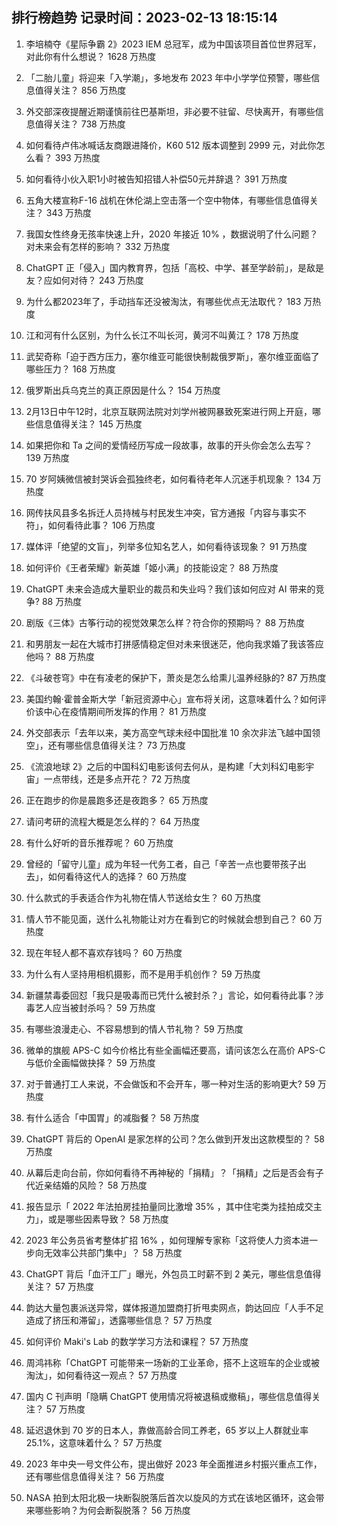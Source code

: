 
## 排行榜趋势 记录时间：2023-02-13 18:15:14
  
  1. 李培楠夺《星际争霸 2》2023 IEM 总冠军，成为中国该项目首位世界冠军，对此你有什么想说？ 1628 万热度
    
  2. 「二胎儿童」将迎来「入学潮」，多地发布 2023 年中小学学位预警，哪些信息值得关注？ 856 万热度
    
  3. 外交部深夜提醒近期谨慎前往巴基斯坦，非必要不驻留、尽快离开，有哪些信息值得关注？ 738 万热度
    
  4. 如何看待卢伟冰喊话友商跟进降价，K60 512 版本调整到 2999 元，对此你怎么看？ 393 万热度
    
  5. 如何看待小伙入职1小时被告知招错人补偿50元并辞退？ 391 万热度
    
  6. 五角大楼宣称F-16 战机在休伦湖上空击落一个空中物体，有哪些信息值得关注？ 343 万热度
    
  7. 我国女性终身无孩率快速上升，2020 年接近 10% ，数据说明了什么问题？对未来会有怎样的影响？ 332 万热度
    
  8. ChatGPT 正「侵入」国内教育界，包括「高校、中学、甚至学龄前」，是敌是友？应如何对待？ 243 万热度
    
  9. 为什么都2023年了，手动挡车还没被淘汰，有哪些优点无法取代？ 183 万热度
    
  10. 江和河有什么区别，为什么长江不叫长河，黄河不叫黄江？ 178 万热度
    
  11. 武契奇称「迫于西方压力，塞尔维亚可能很快制裁俄罗斯」，塞尔维亚面临了哪些压力？ 168 万热度
    
  12. 俄罗斯出兵乌克兰的真正原因是什么？ 154 万热度
    
  13. 2月13日中午12时，北京互联网法院对刘学州被网暴致死案进行网上开庭，哪些信息值得关注？ 145 万热度
    
  14. 如果把你和 Ta 之间的爱情经历写成一段故事，故事的开头你会怎么去写？ 139 万热度
    
  15. 70 岁阿姨微信被封哭诉会孤独终老，如何看待老年人沉迷手机现象？ 134 万热度
    
  16. 网传扶风县多名拆迁人员持械与村民发生冲突，官方通报「内容与事实不符」，如何看待此事？ 106 万热度
    
  17. 媒体评「绝望的文盲」，列举多位知名艺人，如何看待该现象？ 91 万热度
    
  18. 如何评价《王者荣耀》新英雄「姬小满」的技能设定？ 88 万热度
    
  19. ChatGPT 未来会造成大量职业的裁员和失业吗？我们该如何应对 AI 带来的竞争? 88 万热度
    
  20. 剧版《三体》古筝行动的视觉效果怎么样？符合你的预期吗？ 88 万热度
    
  21. 和男朋友一起在大城市打拼感情稳定但对未来很迷茫，他向我求婚了我该答应他吗？ 88 万热度
    
  22. 《斗破苍穹》中在有凌老的保护下，萧炎是怎么给熏儿温养经脉的? 87 万热度
    
  23. 美国约翰·霍普金斯大学「新冠资源中心」宣布将关闭，这意味着什么？如何评价该中心在疫情期间所发挥的作用？ 81 万热度
    
  24. 外交部表示「去年以来，美方高空气球未经中国批准 10 余次非法飞越中国领空」，还有哪些信息值得关注？ 73 万热度
    
  25. 《流浪地球 2》之后的中国科幻电影该何去何从，是构建「大刘科幻电影宇宙」一点带线，还是多点开花？ 72 万热度
    
  26. 正在跑步的你是晨跑多还是夜跑多？ 65 万热度
    
  27. 请问考研的流程大概是怎么样的？ 64 万热度
    
  28. 有什么好听的音乐推荐呢？ 60 万热度
    
  29. 曾经的「留守儿童」成为年轻一代务工者，自己「辛苦一点也要带孩子出去」，如何看待这代人的选择？ 60 万热度
    
  30. 什么款式的手表适合作为礼物在情人节送给女生？ 60 万热度
    
  31. 情人节不能见面，送什么礼物能让对方在看到它的时候就会想到自己？ 60 万热度
    
  32. 现在年轻人都不喜欢存钱吗？ 60 万热度
    
  33. 为什么有人坚持用相机摄影，而不是用手机创作？ 59 万热度
    
  34. 新疆禁毒委回怼「我只是吸毒而已凭什么被封杀？」言论，如何看待此事？涉毒艺人应当被封杀吗？ 59 万热度
    
  35. 有哪些浪漫走心、不容易想到的情人节礼物？ 59 万热度
    
  36. 微单的旗舰 APS-C 如今价格比有些全画幅还要高，请问该怎么在高价 APS-C 与低价全画幅做抉择？ 59 万热度
    
  37. 对于普通打工人来说，不会做饭和不会开车，哪一种对生活的影响更大? 59 万热度
    
  38. 有什么适合「中国胃」的减脂餐？ 58 万热度
    
  39. ChatGPT 背后的 OpenAI 是家怎样的公司？怎么做到开发出这款模型的？ 58 万热度
    
  40. 从幕后走向台前，你如何看待不再神秘的「捐精」？「捐精」之后是否会有子代近亲结婚的风险？ 58 万热度
    
  41. 报告显示「 2022 年法拍房挂拍量同比激增 35% ，其中住宅类为挂拍成交主力」，或是哪些因素导致？ 58 万热度
    
  42. 2023 年公务员省考整体扩招 16% ，如何理解专家称「这将使人力资本进一步向无效率公共部门集中」？ 58 万热度
    
  43. ChatGPT 背后「血汗工厂」曝光，外包员工时薪不到 2 美元，哪些信息值得关注？ 57 万热度
    
  44. 韵达大量包裹派送异常，媒体报道加盟商打折甩卖网点，韵达回应「人手不足造成了挤压和滞留」，透露哪些信息？ 57 万热度
    
  45. 如何评价 Maki's Lab 的数学学习方法和课程？ 57 万热度
    
  46. 周鸿祎称「ChatGPT 可能带来一场新的工业革命，搭不上这班车的企业或被淘汰」，如何看待这一观点？ 57 万热度
    
  47. 国内 C 刊声明「隐瞒 ChatGPT 使用情况将被退稿或撤稿」，哪些信息值得关注？ 57 万热度
    
  48. 延迟退休到 70 岁的日本人，靠做高龄合同工养老，65 岁以上人群就业率 25.1%，这意味着什么？ 57 万热度
    
  49. 2023 年中央一号文件公布，提出做好 2023 年全面推进乡村振兴重点工作，还有哪些信息值得关注？ 56 万热度
    
  50. NASA 拍到太阳北极一块断裂脱落后首次以旋风的方式在该地区循环，这会带来哪些影响？为何会断裂脱落？ 56 万热度
    